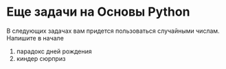 # Еще задачи на Основы Python

В следующих задачах вам придется пользоваться случайными числам. Напишите в начале

1. парадокс дней рождения
1. киндер сюрприз
